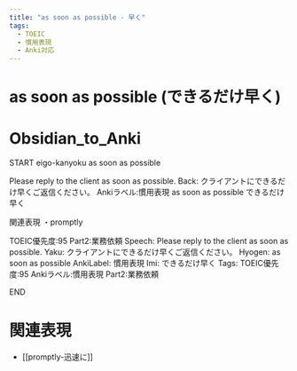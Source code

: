 ```yaml
---
title: "as soon as possible - 早く"
tags:
  - TOEIC
  - 慣用表現
  - Anki対応
---
```


# as soon as possible (できるだけ早く)

# Obsidian_to_Anki
START
eigo-kanyoku
as soon as possible

Please reply to the client as soon as possible.
Back:
クライアントにできるだけ早くご返信ください。
Ankiラベル:慣用表現
as soon as possible
できるだけ早く

関連表現
・promptly

TOEIC優先度:95
Part2:業務依頼
Speech: Please reply to the client as soon as possible.
Yaku: クライアントにできるだけ早くご返信ください。
Hyogen: as soon as possible
AnkiLabel: 慣用表現
Imi: できるだけ早く
Tags: TOEIC優先度:95 Ankiラベル:慣用表現 Part2:業務依頼
<!--ID: 1751813984684-->
END

# 関連表現
- [[promptly-迅速に]] 
